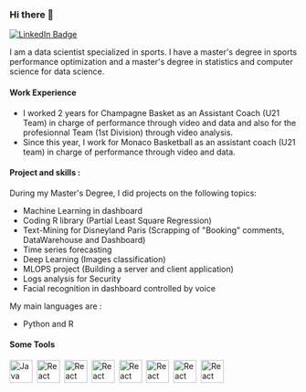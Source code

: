 ### Hi there 👋

<div id="badge">
  <a href="https://www.linkedin.com/in/titouan-houde/">
    <img src="https://img.shields.io/badge/LinkedIn-blue?style=for-the-badge&logo=linkedin&logoColor=white" alt="LinkedIn Badge"/>
  </a>
</div>
<!--
**h-titouan/h-titouan** is a ✨ _special_ ✨ repository because its `README.md` (this file) appears on your GitHub profile.
-->

I am a data scientist specialized in sports. I have a master's degree in sports performance optimization and a master's degree in statistics and computer science for data science. 

#### Work Experience 
- I worked 2 years for Champagne Basket as an Assistant Coach (U21 Team) in charge of performance through video and data and also for the profesionnal Team (1st Division) through video analysis.
- Since this year, I work for Monaco Basketball as an assistant coach (U21 team) in charge of performance through video and data.

#### Project and skills :

During my Master's Degree, I did projects on the following topics: 
* Machine Learning in dashboard 
* Coding R library (Partial Least Square Regression)
* Text-Mining for Disneyland Paris (Scrapping of "Booking" comments, DataWarehouse and  Dashboard)
* Time series forecasting
* Deep Learning (Images classification)
* MLOPS project (Building a server and client application)
* Logs analysis for Security
* Facial recognition in dashboard controlled by voice 
  
My main languages are :
- Python and R

#### Some Tools

<div>
  <img src="https://github.com/devicons/devicon/icons/python/python-original-wordmark.svg" title="Java" alt="Java" width="40" height="40"/>&nbsp;
  <img src="https://github.com/devicons/devicon/icons/pandas/pandas-original-wordmark.svg" title="React" alt="React" width="40" height="40"/>&nbsp;
    <img src="https://github.com/devicons/devicon/icons/selenium/selenium-original.svg" title="React" alt="React" width="40" height="40"/>&nbsp;
      <img src="https://github.com/devicons/devicon/icons/opencv/opencv-original-wordmark.svg" title="React" alt="React" width="40" height="40"/>&nbsp;
      <img src="https://github.com/devicons/devicon/icons/docker/docker-original-wordmark.svg" title="React" alt="React" width="40" height="40"/>&nbsp;
      <img src="https://github.com/devicons/devicon/icons/fastapi/fastapi-original-wordmark.svg" title="React" alt="React" width="40" height="40"/>&nbsp;
      <img src="https://github.com/devicons/devicon/icons/postgresql/postgresql-original-wordmark.svg" title="React" alt="React" width="40" height="40"/>&nbsp;
      <img src="https://github.com/devicons/devicon/icons/r/r-original.svg" title="React" alt="React" width="40" height="40"/>&nbsp;
</div>

